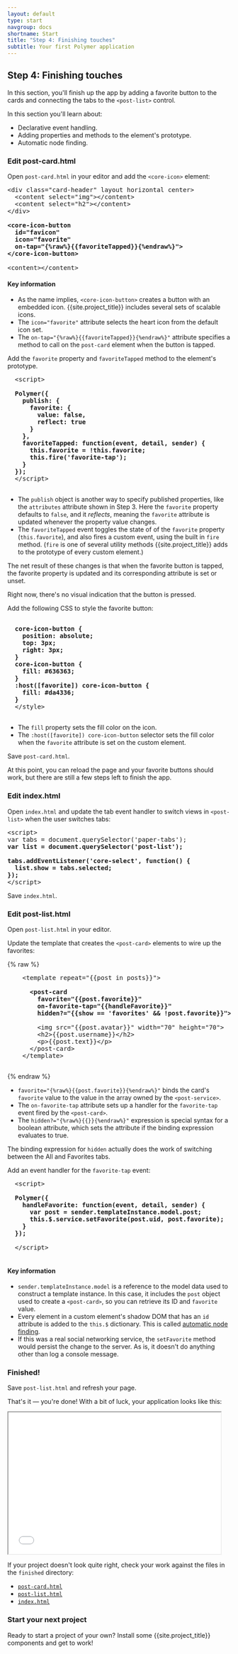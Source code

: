 ```yaml
---
layout: default
type: start
navgroup: docs
shortname: Start
title: "Step 4: Finishing touches"
subtitle: Your first Polymer application 
---
```


<link rel="import" href="/elements/side-by-side.html">

<link rel="stylesheet" href="tutorial.css">


## Step 4: Finishing touches

In this section, you'll finish up the app by adding a favorite button to the cards and connecting the tabs to the `<post-list>` control.

In this section you'll learn about:

-   Declarative event handling.
-   Adding properties and methods to the element's prototype.
-   Automatic node finding.

### Edit post-card.html

Open `post-card.html` in your editor and add the `<core-icon>` element:

<side-by-side>
<pre>
&lt;div class="card-header" layout horizontal center>
  &lt;content select="img">&lt;/content>
  &lt;content select="h2">&lt;/content>
&lt;/div>
<strong class="highlight nocode">
&lt;core-icon-button
  id="favicon"
  icon="favorite"
  on-tap="{%raw%}{{favoriteTapped}}{%endraw%}">
&lt;/core-icon-button>
</strong>
&lt;content>&lt;/content>
</pre>
<aside>
  <h4>Key information</h4>
  <ul>
    <li>As the name implies, <code>&lt;core-icon-button&gt;</code> creates a button with an
    embedded icon. {{site.project_title}} includes several sets of
    scalable icons.</li>
    <li>The <code>icon="favorite"</code> attribute selects the heart icon from the
    default icon set.</li>
    <li>The <code>on-tap=</code><wbr><code>"{%raw%}{{favoriteTapped}}{%endraw%}"</code> attribute specifies a method to call
    on the <code>post-card</code> element when the button is tapped.</li>
  </ul>
</aside>
</side-by-side>

<div class="divider" layout horizontal center center-justified>
  <core-icon icon="polymer"></core-icon>
</div>

Add the `favorite` property and `favoriteTapped` method to the element's   
prototype. 

<side-by-side>
  <pre>
  &lt;script>
  <strong class="highlight nocode">   
  Polymer({
    publish: {
      favorite: {
        value: false,
        reflect: true
      }
    },
    favoriteTapped: function(event, detail, sender) {
      this.favorite = !this.favorite;
      this.fire('favorite-tap');
    }
  });</strong>
  &lt;/script>
  </pre>
  <aside>
    <ul>
      <li>The <code>publish</code> object is another way to specify published properties,
      like the <code>attributes</code> attribute shown in Step 3. Here the
      <code>favorite</code> property defaults to <code>false</code>, and it <em>reflects</em>, meaning
      the <code>favorite</code> attribute is updated whenever the property value
      changes.</li>
      <li>The <code>favoriteTapped</code> event toggles the state of of the <code>favorite</code>
      property (<code>this.favorite</code>), and also fires a custom event, using the
      built in <code>fire</code> method. (<code>fire</code> is one of several utility methods
      {{site.project_title}} adds to the prototype of every custom element.)</li>
    </ul>
  </aside>
</side-by-side>

The net result of these changes is that when the favorite button is 
tapped, the favorite property is updated and its corresponding attribute 
is set or unset.

Right now, there's no visual indication that the button is pressed.

<div class="divider" layout horizontal center center-justified>
  <core-icon icon="polymer"></core-icon>
</div>

Add the following CSS to style the favorite button:

<side-by-side>
  <pre><strong class="highlight nocode">
  core-icon-button {
    position: absolute;
    top: 3px;
    right: 3px;
  }
  core-icon-button {
    fill: #636363;
  }
  :host([favorite]) core-icon-button {
    fill: #da4336;
  }</strong>
  &lt;/style>
  </pre>
  <aside>
    <ul>
      <li>The <code>fill</code> property sets the fill color on the icon.</li>
      <li>The <code>:host([favorite]) core-icon-button</code> selector sets the
      fill color when the <code>favorite</code> attribute is set on the custom element.</li>
    </ul>
  </aside>
</side-by-side>

<div class="divider" layout horizontal center center-justified>
  <core-icon icon="polymer"></core-icon>
</div>

Save `post-card.html`.
   
At this point, you can reload the page and your favorite buttons should 
work, but there are still a few steps left to finish the app.

### Edit index.html

Open `index.html` and update the tab event handler to switch views in 
`<post-list>` when the user switches tabs:

<pre>
&lt;script>
var tabs = document.querySelector('paper-tabs');
<strong class="highlight nocode">var list = document.querySelector('post-list');

tabs.addEventListener('core-select', function() {
  list.show = tabs.selected;
});</strong>
&lt;/script>
</pre>

Save `index.html`.

### Edit post-list.html

Open `post-list.html` in your editor.

Update the template that creates the `<post-card>` elements to wire up the 
favorites:

<side-by-side>
  {% raw %}
  <pre>
    &lt;template repeat="{{post in posts}}">
      <strong class="highlight nocode">
      &lt;post-card
        favorite="{{post.favorite}}"
        on-favorite-tap="{{handleFavorite}}"
        hidden?="{{show == 'favorites' && !post.favorite}}">
        </strong>
        &lt;img src="{{post.avatar}}" width="70" height="70">
        &lt;h2>{{post.username}}&lt;/h2>
        &lt;p>{{post.text}}&lt;/p>
      &lt;/post-card>
    &lt;/template>
  </pre>
  {% endraw %}
  <aside>
    <ul>
      <li><code>favorite=<wbr>"{%raw%}{{post.favorite}}{%endraw%}"</code> binds the 
      card's <code>favorite</code> value to the
      value in the array owned by the <code>&lt;post-service&gt;</code>.</li>
      <li>The <code>on-favorite-tap</code> attribute sets up a handler for the
      <code>favorite-tap</code> event fired by the <code>&lt;post-card&gt;</code>.</li>
      <li>The <code>hidden?=</code><wbr><code>"{%raw%}{{}}{%endraw%}"</code> expression is special syntax for a boolean
      attribute, which sets the attribute if the binding expression
      evaluates to true. </li>
    </ul>
  </aside>
</side-by-side>

The binding expression for `hidden` actually does the work of switching 
between the All and Favorites tabs.

<div class="divider" layout horizontal center center-justified>
  <core-icon icon="polymer"></core-icon>
</div>

Add an event handler for the `favorite-tap` event:

<side-by-side>
  <pre>
  &lt;script>
  <strong class="highlight nocode">
  Polymer({
    handleFavorite: function(event, detail, sender) {
      var post = sender.templateInstance.model.post;
      this.$.service.setFavorite(post.uid, post.favorite);
    }
  });
  </strong>
  &lt;/script>
  </pre>
  <aside>
    <h4>Key information</h4>
    <ul>
      <li><code>sender<wbr>.templateInstance<wbr>.model</code> is a reference to the model data used
      to construct a template instance. In this case, it includes the <code>post</code>
      object used to create a <code>&lt;post-card&gt;</code>, so you can retrieve its ID and
      <code>favorite</code> value.</li>
      <li>Every element in a custom element's shadow DOM that has an <code>id</code>
      attribute is added to the <code>this.$</code> dictionary. This is called
      <a href="http://www.polymer-project.org/docs/polymer/polymer.html#automatic-node-finding">automatic node finding</a>.</li>
      <li>If this was a real social networking service, the <code>setFavorite</code> method
      would persist the change to the server. As is, it doesn't do anything
      other than log a console message.</li>
    </ul>
  </aside>
</side-by-side>

### Finished!

Save `post-list.html` and refresh your page.

That's it &mdash; you're done! With a bit of luck, your application looks like this:

<iframe class="running-app-frame" width="480" height="320" src="/samples/tutorial/finished/index.html">
</iframe>


If your project doesn't look quite right, check your work against the files in the `finished` directory:

-   [`post-card.html`](https://github.com/Polymer/polymer-tutorial/blob/master/finished/post-card.html)
-   [`post-list.html`](https://github.com/Polymer/polymer-tutorial/blob/master/finished/post-list.html)
-   [`index.html`](https://github.com/Polymer/polymer-tutorial/blob/master/finished/index.html)

### Start your next project

Ready to start a project of your own? Install some {{site.project_title}} components and get to work!

<a href="/docs/start/getting-the-code.html#installing-components">
  <paper-button icon="arrow-forward" label="Installing components" raisedButton></paper-button>
</a>


